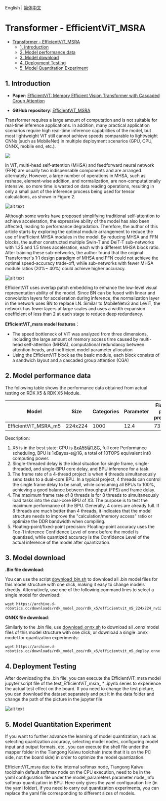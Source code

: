 English | [简体中文](./README_cn.md)

# Transformer - EfficientViT_MSRA

- [Transformer - EfficientViT\_MSRA](#transformer---efficientvit_msra)
  - [1. Introduction](#1-introduction)
  - [2. Model performance data](#2-model-performance-data)
  - [3. Model download](#3-model-download)
  - [4. Deployment Testing](#4ment-testing)
  - [5. Model Quantitation Experiment](#5-model-quantitation-experiment)

## 1. Introduction

- **Paper**: [EfficientViT: Memory Efficient Vision Transformer with Cascaded Group Attention](https://arxiv.org/abs/2305.07027)

- **GitHub repository**: [EfficientViT_MSRA](https://github.com/microsoft/Cream/tree/main/EfficientViT)

Transformer requires a large amount of computation and is not suitable for real-time inference applications. In addition, many practical application scenarios require high real-time inference capabilities of the model, but most lightweight ViT still cannot achieve speeds comparable to lightweight CNNs (such as MobileNet) in multiple deployment scenarios (GPU, CPU, ONNX, mobile end, etc.).

![](./data/Comparison%20between%20Transformer%20&%20CNN.png)

In ViT, multi-head self-attention (MHSA) and feedforward neural network (FFN) are usually two indispensable components and are arranged alternately. However, a large number of operations in MHSA, such as reshape, element-wise addition, and normalization, are non-computationally intensive, so more time is wasted on data reading operations, resulting in only a small part of the inference process being used for tensor calculations, as shown in Figure 2.

![alt text](./data/MHSA%20computation.jpg)

Although some works have proposed simplifying traditional self-attention to achieve acceleration, the expressive ability of the model has also been affected, leading to performance degradation. Therefore, the author of this article starts by exploring the optimal module arrangement to reduce the use of inefficient MHSA modules in the model. By reducing MHSA and FFN blocks, the author constructed multiple Swin-T and DeiT-T sub-networks with 1.25 and 1.5 times acceleration, each with a different MHSA block ratio. After training these sub-networks, the author found that the original Transformer's 1:1 design paradigm of MHSA and FFN could not achieve the optimal speed-accuracy trade-off, while sub-networks with fewer MHSA module ratios (20%~ 40%) could achieve higher accuracy.

![alt text](./data/EfficientViT_msra_architecture.png)

EfficientViT uses overlap patch embedding to enhance the low-level visual representation ability of the model. Since BN can be fused with linear and convolution layers for acceleration during inference, the normalization layer in the network uses BN to replace LN. Similar to MobileNetv3 and LeViT, the network has fewer layers at large scales and uses a width expansion coefficient of less than 2 at each stage to reduce deep redundancy.

**EfficientViT_msra model features**：

- The speed bottleneck of ViT was analyzed from three dimensions, including the large amount of memory access time caused by multi-head self-attention (MHSA), computational redundancy between attention heads, and inefficient model parameter allocation
- Using the EfficientViT block as the basic module, each block consists of a sandwich layout and a cascaded group attention (CGA)


## 2. Model performance data

The following table shows the performance data obtained from actual testing on RDK X5 & RDK X5 Module.

| Model                | Size    | Categories | Parameter | Floating point precision | Quantization accuracy | Latency/throughput (single-threaded) | Latency/throughput (multi-threaded) | Frame rate(FPS) |
| -------------------- | ------- | ---- | ------ | ----- | ----- | ----------- | ----------- | ------ |
| EfficientViT_MSRA_m5 | 224x224 | 1000 | 12.4   | 73.75 | 72.50 | 6.34        | 22.69       | 174.70 |

Description:
1. X5 is in the best state: CPU is 8xA55@1.8G, full core Performance scheduling, BPU is 1xBayes-e@1G, a total of 10TOPS equivalent int8 computing power.
2. Single-threaded delay is the ideal situation for single frame, single-threaded, and single-BPU core delay, and BPU inference for a task.
3. The frame rate of a 4-thread project is when 4 threads simultaneously send tasks to a dual-core BPU. In a typical project, 4 threads can control the single frame delay to be small, while consuming all BPUs to 100%, achieving a good balance between throughput (FPS) and frame delay.
4. The maximum frame rate of 8 threads is for 8 threads to simultaneously load tasks into the dual-core BPU of X3. The purpose is to test the maximum performance of the BPU. Generally, 4 cores are already full. If 8 threads are much better than 4 threads, it indicates that the model structure needs to improve the "calculation/memory access" ratio or optimize the DDR bandwidth when compiling.
5. Floating-point/fixed-point precision: Floating-point accuracy uses the Top-1 inference Confidence Level of onnx before the model is quantized, while quantized accuracy is the Confidence Level of the actual inference of the model after quantization.

## 3. Model download

**.Bin file download**:

You can use the script [download_bin.sh](./model/download_bin.sh) to download all .bin model files for this model structure with one click, making it easy to change models directly. Alternatively, use one of the following command lines to select a single model for download:

```shell
wget https://archive.d-robotics.cc/downloads/rdk_model_zoo/rdk_x5/efficientvit_m5_224x224_nv12.bin
```

**ONNX file download**:

Similarly to the .bin file, use [download_onnx.sh](./model/download_onnx.sh) to download all .onnx model files of this model structure with one click, or download a single .onnx model for quantization experiments:

```shell
wget https://archive.d-robotics.cc/downloads/rdk_model_zoo/rdk_x5/efficientvit_m5_deploy.onnx
```

## 4. Deployment Testing

After downloading the .bin file, you can execute the EfficientViT_msra model jupyter script file of the test_EfficientViT_msra_ * .ipynb series to experience the actual test effect on the board. If you need to change the test picture, you can download the dataset separately and put it in the data folder and change the path of the picture in the jupyter file

![alt text](./data/inference.png)

## 5. Model Quantitation Experiment

If you want to further advance the learning of model quantization, such as selecting quantization accuracy, selecting model nodes, configuring model input and output formats, etc., you can execute the shell file under the mapper folder in the Tiangong Kaiwu toolchain (note that it is on the PC side, not the board side) in order to optimize the model quantization.

EfficientViT_msra due to the internal softmax node, Tiangong Kaiwu toolchain default softmax node on the CPU execution, need to be in the yaml configuration file under the model_parameters parameter node_info softmax quantization in BPU. Here only gives the yaml configuration file (in the yaml folder), if you need to carry out quantization experiments, you can replace the yaml file corresponding to different sizes of models.
